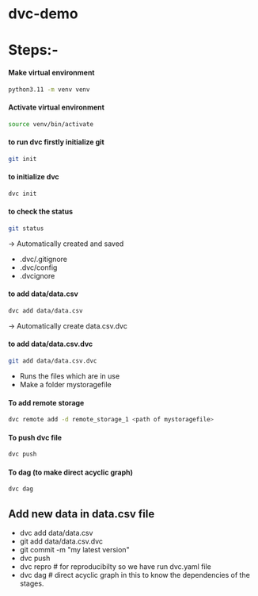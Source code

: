 # dvc-demo

# Steps:-

#### Make virtual environment

```bash
python3.11 -m venv venv
```

#### Activate virtual environment

```bash
source venv/bin/activate
```

#### to run dvc firstly initialize git 

```bash
git init
```

#### to initialize dvc

```bash
dvc init
```

#### to check the status

```bash
git status
```
-> Automatically created and saved
 - .dvc/.gitignore
 - .dvc/config
 - .dvcignore

 #### to add data/data.csv
 
 ```bash
 dvc add data/data.csv
 ```
-> Automatically create data.csv.dvc

#### to add data/data.csv.dvc
 
```bash
git add data/data.csv.dvc
```

- Runs the files which are in use 
- Make a folder mystoragefile 

#### To add remote storage

```bash
dvc remote add -d remote_storage_1 <path of mystoragefile>
```

#### To push dvc file 

```bash
dvc push
```

#### To dag (to make direct acyclic graph)
```bash
dvc dag
```

 ## Add new data in data.csv file 

 - dvc add data/data.csv
 - git add data/data.csv.dvc
 - git commit -m "my latest version"
 - dvc push
 - dvc repro # for reproducibilty so we have run dvc.yaml file 
 - dvc dag # direct acyclic graph in this to know the dependencies of the stages.
